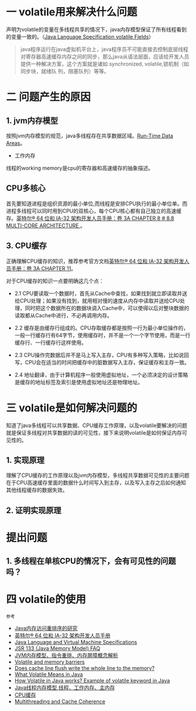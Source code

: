# 一 volatile用来解决什么问题

声明为volatile的变量在多线程共享的情况下，java内存模型保证了所有线程看到的变量一致的。（[Java Language Specification volatile Fields](https://docs.oracle.com/javase/specs/jls/se8/html/jls-8.html#jls-8.3.1.4)）

>java程序运行在java虚拟机平台上，java程序员不可能直接去控制底层线程对寄存器高速缓存内存之间的同步，那么java从语法层面，应该给开发人员提供一种解决方案，这个方案就是诸如 synchronized, volatile,锁机制（如同步块，就绪队 列，阻塞队列）等等。

# 二 问题产生的原因

## 1. jvm内存模型

按照jvm内存模型的规范，java多线程存在共享数据区域。[Run-Time Data Areas](https://docs.oracle.com/javase/specs/jvms/se8/html/jvms-2.html#jvms-2.5)。

* 工作内存

线程的working memory是cpu的寄存器和高速缓存的抽象描述。


## CPU多核心

首先要知道进程是组织资源的最小单位,而线程是安排CPU执行的最小单位单。而进程多线程可以同时用到CPU的双核心，每个CPU核心都有自己独立的高速缓存。[英特尔® 64 位和 IA-32 架构开发人员手册：卷 3A CHAPTER 8 # 8.8 MULTI-CORE ARCHITECTURE ](http://www.intel.cn/content/www/cn/zh/architecture-and-technology/64-ia-32-architectures-software-developer-vol-3a-part-1-manual.html?wapkw=ia-32+%E6%9E%B6%E6%9E%84%E5%BC%80%E5%8F%91%E4%BA%BA%E5%91%98%E6%89%8B%E5%86%8C)。

## 3. CPU缓存

正确理解CPU缓存的知识，推荐参考官方文档[英特尔® 64 位和 IA-32 架构开发人员手册：卷 3A CHAPTER 11](http://www.intel.cn/content/www/cn/zh/architecture-and-technology/64-ia-32-architectures-software-developer-vol-3a-part-1-manual.html?wapkw=ia-32+%E6%9E%B6%E6%9E%84%E5%BC%80%E5%8F%91%E4%BA%BA%E5%91%98%E6%89%8B%E5%86%8C)。

对于CPU缓存的知识一点要明确这几个点：

* 2.1 CPU要读取一个数据时，首先从Cache中查找，如果找到就立即读取并送给CPU处理；如果没有找到，就用相对慢的速度从内存中读取并送给CPU处理，同时把这个数据所在的数据块调入Cache中，可以使得以后对整块数据的读取都从Cache中进行，不必再调用内存。

* 2.2 缓存是由缓存行组成的。CPU存取缓存都是按照一行为最小单位操作的，一般一行缓存行有64字节，使用缓存时，并不是一个一个字节使用，而是一行缓存行、一行缓存行这样使用。

* 2.3 CPU操作完数据后并不是马上写入主存，CPU有多种写入策略，比如说回写，CPU会在适当的时间把缓存中的脏数据写入主存，保证缓存和主存一致。

* 2.4 地址翻译，由于计算机程序一般使用虚拟地址，一个必须决定的设计策略是缓存的地址标签及索引是使用虚拟地址还是物理地址。

# 三 volatile是如何解决问题的

知道了java多线程可以共享数据、CPU缓存工作原理，以及volatile要解决的问题就是保证多线程对共享数据的读的可见性，接下来说明volatile是如何保证内存可见性的。

## 1. 实现原理

理解了CPU缓存的工作原理以及jvm内存模型，多线程共享数据可见性的主要问题在于CPU高速缓存里面的数据什么时间写入到主存，以及写入主存之后如何通知其他线程缓存的数据失效。


## 2. 证明实现原理

# 提出问题

## 1. 多线程在单核CPU的情况下，会有可见性的问题吗？

# 四 volatile的使用




`参考`
* [Java内存访问重排序的研究](https://tech.meituan.com/java-memory-reordering.html)
* [英特尔® 64 位和 IA-32 架构开发人员手册](http://www.intel.cn/content/www/cn/zh/search.html?toplevelcategory=none&query=%20IA-32%20%E6%9E%B6%E6%9E%84%E5%BC%80%E5%8F%91%E4%BA%BA%E5%91%98%E6%89%8B%E5%86%8C&keyword=%20IA-32%20%E6%9E%B6%E6%9E%84%E5%BC%80%E5%8F%91%E4%BA%BA%E5%91%98%E6%89%8B%E5%86%8C&:cq_csrf_token=undefined)
* [Java Language and Virtual Machine Specifications](https://docs.oracle.com/javase/specs/)
* [JSR 133 (Java Memory Model) FAQ](http://www.cs.umd.edu/~pugh/java/memoryModel/jsr-133-faq.html#volatile)
* [JVM内存模型、指令重排、内存屏障概念解析](http://www.cnblogs.com/chenyangyao/p/5269622.html)
* [Volatile and memory barriers](http://jpbempel.blogspot.co.uk/2013/05/volatile-and-memory-barriers.html)
* [Does cache line flush write the whole line to the memory?](https://stackoverflow.com/questions/18001954/does-cache-line-flush-write-the-whole-line-to-the-memory)
* [What Volatile Means in Java](http://jeremymanson.blogspot.hu/2008/11/what-volatile-means-in-java.html)
* [How Volatile in Java works? Example of volatile keyword in Java](http://javarevisited.blogspot.com/2011/06/volatile-keyword-java-example-tutorial.html)
* [Java线程内存模型,线程、工作内存、主内存](https://zhuanlan.zhihu.com/p/25474331)
* [CPU缓存](https://zh.wikipedia.org/wiki/CPU%E7%BC%93%E5%AD%98)
* [Multithreading and Cache Coherence](http://docs.roguewave.com/threadspotter/2011.2/manual_html_linux/manual_html/ch_intro_coherence.html)